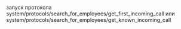 запуск протокола
system/protocols/search_for_employees/get_first_incoming_call
или 
system/protocols/search_for_employees/get_known_incoming_call